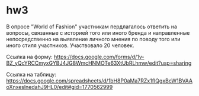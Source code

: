 # hw3

В опросе "World of Fashion" участникам пердлагалось ответить на вопросы, связанные с историей того или иного бренда и направленные непосредственно на выявление личного мнения по поводу того или иного стиля участников. Участвовало 20 человек.

Ссылка на форму: https://docs.google.com/forms/d/1v-BZ_yQcYRCCmyxGYBJ4JG8WmcHNMOTe63XtUbRLhmw/edit?usp=sharing

Ссылка на таблицу: https://docs.google.com/spreadsheets/d/1bH8P0aMa7RZx1fIQgxBcW1BVAAoXnxeslnedahJ9HL0/edit#gid=1770562999
